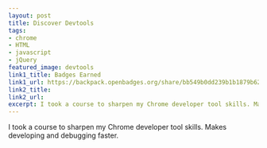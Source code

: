 ```yaml
---
layout: post
title: Discover Devtools
tags:
- chrome
- HTML
- javascript
- jQuery
featured_image: devtools
link1_title: Badges Earned
link1_url: https://backpack.openbadges.org/share/bb549b0dd239b1b1879b62192abff9c7/
link2_title:
link2_url:
excerpt: I took a course to sharpen my Chrome developer tool skills. Makes developing and debugging faster
---
```

I took a course to sharpen my Chrome developer tool skills. Makes developing and debugging faster.
